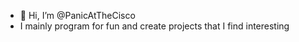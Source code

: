 - 👋 Hi, I’m @PanicAtTheCisco
- I mainly program for fun and create projects that I find interesting

<!---
PanicAtTheCisco/PanicAtTheCisco is a ✨ special ✨ repository because its `README.md` (this file) appears on your GitHub profile.
You can click the Preview link to take a look at your changes.
--->
